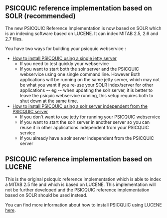 ## PSICQUIC reference implementation based on SOLR (recommended) ##

The new PSICQUIC Reference Implementation is now based on SOLR which is an indexing software based on LUCENE. It can index MITAB 2.5, 2.6 and 2.7 files.

You have two ways for building your psicquic webservice :

  * [How to install PSICQUIC using a single jetty server](HowToInstallPsicquicAndSolrJetty.md)
    * If you need to test quickly your webservice
    * If you want to start both the solr server and the PSICQUIC webservice using one single command line. However Both applications will be running on the same jetty server, which may not be what you want if you re-use your SOLR index/server for other applications -- eg -- when updating the solr server, it is better to leave the psiquic webservice running, this setup requires both to shut down at the same time.
  * [How to install PSICQUIC using a solr server independent from the PSICQUIC server](HowToInstallPsicquicSolrDifferentServers.md)
    * If you don't want to use jetty for running your PSICQUIC webservice
    * If you want to start the solr server in another server so you can reuse it in other applications independent from your PSICQUIC service
    * If you already have a solr server independent from the PSICQUIC server

## PSICQUIC reference implementation based on LUCENE ##

This is the original psicquic reference implementation which is able to index a MITAB 2.5 file and which is based on LUCENE. This implementation will not be further developed and the PSICQUIC reference implementation based on SOLR should be used instead.



You can find more information about how to install PSICQUIC using LUCENE [here](HowToInstall.md).
